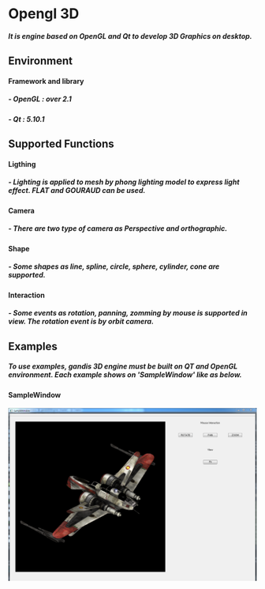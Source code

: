 # Opengl 3D
##### It is engine based on OpenGL and Qt to develop 3D Graphics on desktop.                                                                              

## Environment
#### Framework and library
##### - OpenGL : over 2.1
##### - Qt : 5.10.1


## Supported Functions

#### Ligthing
##### - Lighting is applied to mesh by phong lighting model to express light effect. FLAT and GOURAUD can be used.

#### Camera
##### - There are two type of camera as Perspective and orthographic.

#### Shape
##### - Some shapes as line, spline, circle, sphere, cylinder, cone are supported.

#### Interaction
##### - Some events as rotation, panning, zomming by mouse is supported in view. The rotation event is by orbit camera. 


## Examples
##### To use examples, gandis 3D engine must be built on QT and OpenGL environment. Each example shows on 'SampleWindow' like as below.
#### SampleWindow
![SampleWindow](./image/sample.png)


